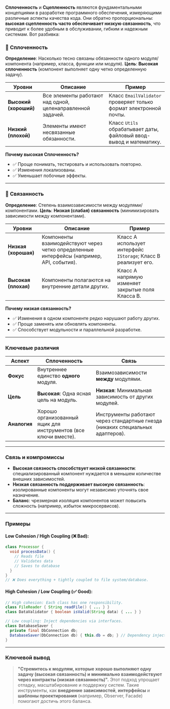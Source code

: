 **Сплоченность** и **Сцепленность** являются фундаментальными концепциями в разработке программного обеспечения, измеряющими различные аспекты качества кода. Они обратно пропорциональны: **высокая сцепленность часто обеспечивает низкую связанность**, что приводит к более удобным в обслуживании, гибким и надежным системам. Вот разбивка:

### 🔷 **Сплоченность**
**Определение**: Насколько тесно связаны обязанности одного модуля/компонента (например, класса, функции или модуля).
**Цель**: **Высокая сплоченность** (компонент выполняет одну четко определенную задачу).


| **Уровни**            | Описание                                                   | Пример                                                             |
| --------------------- | ---------------------------------------------------------- | ------------------------------------------------------------------ |
| **Высокий (хороший)** | Все элементы работают над одной, целенаправленной задачей. | Класс `EmailValidator` проверяет только формат электронной почты.  |
| **Низкий (плохой)**   | Элементы имеют несвязанные обязанности.                    | Класс `Utils` обрабатывает даты, файловый ввод-вывод и математику. |
**Почему высокая Сплоченность?**
- ✅ Проще понимать, тестировать и использовать повторно.
- ✅ Изменения локализованы.
- ✅ Уменьшает побочные эффекты.

---

### 🔗 **Связанность**
**Определение**: Степень взаимозависимости между модулями/компонентами.
**Цель**: **Низкая (слабая) связанность** (минимизировать зависимости между компонентами).

| **Уровни** | Описание | Пример |
|-------------------------|------------------------------------------------------------------------------|--------------------------------------------------------------|
| **Низкая (хорошая)** | Компоненты взаимодействуют через четко определенные интерфейсы (например, API, события). | Класс A использует интерфейс `IStorage`; Класс B реализует его. |
| **Высокая (плохая)** | Компоненты полагаются на внутренние детали других. | Класс A напрямую изменяет закрытые поля Класса B. |

**Почему низкая связанность?**
- ✅ Изменения в одном компоненте редко нарушают работу других.
- ✅ Проще заменять или обновлять компоненты.
- ✅ Способствует модульности и параллельной разработке.

---

### **Ключевые различия**
| Аспект | **Сплоченность** | **Связь** |
|-----------------|------------------------------------------|--------------------------------------------|
| **Фокус** | Внутреннее единство **одного** модуля. | Взаимозависимости **между** модулями. |
| **Цель** | **Высокая**: Одна ясная цель на модуль. | **Низкая**: Минимальная зависимость от других модулей. |
| **Аналогия** | Хорошо организованный ящик для инструментов (все ключи вместе). | Инструменты работают через стандартные гнезда (никаких специальных адаптеров). |

---

### **Связь и компромиссы**
- **Высокая связность способствует низкой связанности**: специализированный компонент нуждается в меньшем количестве внешних зависимостей.
- **Низкая связанность поддерживает высокую связанность**: изолированные компоненты могут независимо уточнять свое назначение.
- **Баланс**: чрезмерная изоляция компонентов может повысить сложность (например, избыток микросервисов).

---

### **Примеры**  
#### Low Cohesion / High Coupling (❌ Bad):  
```java
class Processor {
  void processData() { 
    // Reads file
    // Validates data
    // Saves to database
  }
}
// ❌ Does everything + tightly coupled to file system/database.
```

#### High Cohesion / Low Coupling (✅ Good):  
```java
// High cohesion: Each class has one responsibility.
class FileReader { String readFile() { ... } }
class DataValidator { boolean isValid(String data) { ... } }

// Low coupling: Inject dependencies via interfaces.
class DatabaseSaver {
  private final DbConnection db;
  DatabaseSaver(DbConnection db) { this.db = db; } // Dependency injection
}
```

---

### **Ключевой вывод**
> **"Стремитесь к модулям, которые хорошо выполняют одну задачу (высокая связанность) и минимально взаимодействуют через контракты (низкая связанность)".**
Этот подход упрощает отладку, масштабирование и поддержку систем. Такие инструменты, как **внедрение зависимостей**, **интерфейсы** и **шаблоны проектирования** (например, Observer, Facade) помогают достичь этого баланса.